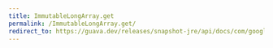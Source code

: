 ```yaml
---
title: ImmutableLongArray.get
permalink: /ImmutableLongArray.get/
redirect_to: https://guava.dev/releases/snapshot-jre/api/docs/com/google/common/primitives/ImmutableLongArray.html#get-int-
---
```


